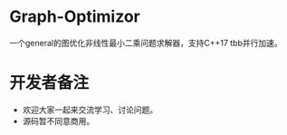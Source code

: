 # Graph-Optimizor
一个general的图优化非线性最小二乘问题求解器，支持C++17 tbb并行加速。

# 开发者备注
+ 欢迎大家一起来交流学习、讨论问题。
+ 源码暂不同意商用。
